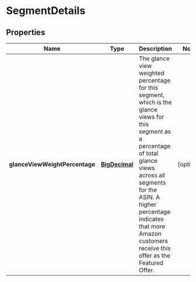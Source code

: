 # SegmentDetails

## Properties
Name | Type | Description | Notes
------------ | ------------- | ------------- | -------------
**glanceViewWeightPercentage** | [**BigDecimal**](BigDecimal.md) | The glance view weighted percentage for this segment, which is the glance views for this segment as a percentage of total glance views across all segments for the ASIN. A higher percentage indicates that more Amazon customers receive this offer as the Featured Offer. |  [optional]
